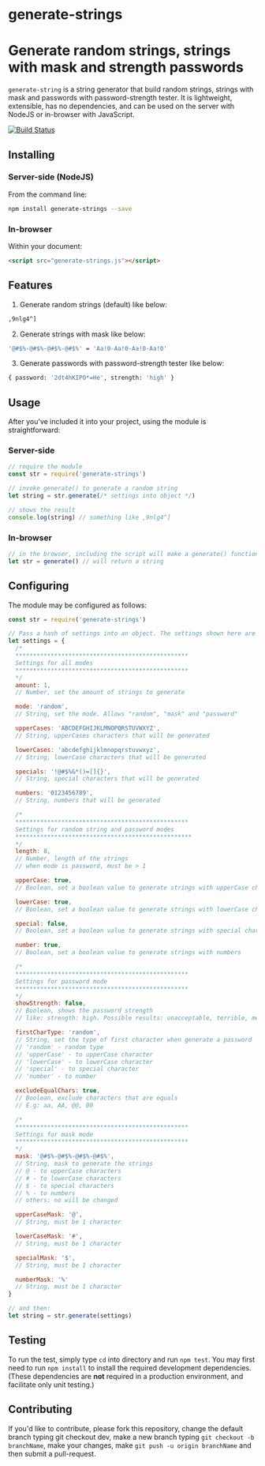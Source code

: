 # generate-strings
Generate random strings, strings with mask and strength passwords
============================
`generate-string` is a string generator that build random strings, strings with mask and passwords with password-strength tester.
It is lightweight, extensible, has no dependencies, and can be used on the server with NodeJS or in-browser with JavaScript.

[![Build Status](https://travis-ci.com/LucasNaja/generate-strings.svg?branch=master)](https://travis-ci.com/LucasNaja/generate-strings)

Installing
----------
### Server-side (NodeJS)
From the command line:

```sh
npm install generate-strings --save
```

### In-browser
Within your document:

```html
<script src="generate-strings.js"></script>
```

Features
--------
1. Generate random strings (default) like below:
```sh
,9nlg4^]
```

2. Generate strings with mask like below:
```sh
'@#$%-@#$%-@#$%-@#$%' = 'Aa!0-Aa!0-Aa!0-Aa!0'
```

3. Generate passwords with password-strength tester like below:
```sh
{ password: '2dt4hKIPO*=He', strength: 'high' }
```

Usage
-----
After you've included it into your project, using the module is straightforward:

### Server-side
```javascript
// require the module
const str = require('generate-strings')

// invoke generate() to generate a random string
let string = str.generate(/* settings into object */)

// shows the result
console.log(string) // something like ,9nlg4^]
```

### In-browser
```javascript
// in the browser, including the script will make a generate() function available.
let str = generate() // will return a string
```

Configuring
-----------
The module may be configured as follows:

```javascript
const str = require('generate-strings')

// Pass a hash of settings into an object. The settings shown here are the defaults.
let settings = {
  /*
  *************************************************
  Settings for all modes
  *************************************************
  */
  amount: 1,
  // Number, set the amount of strings to generate

  mode: 'random',
  // String, set the mode. Allows "random", "mask" and "password"

  upperCases: 'ABCDEFGHIJKLMNOPQRSTUVWXYZ',
  // String, upperCases characters that will be generated

  lowerCases: 'abcdefghijklmnopqrstuvwxyz',
  // String, lowerCase characters that will be generated

  specials: '!@#$%&*()=[]{}',
  // String, special characters that will be generated

  numbers: '0123456789',
  // String, numbers that will be generated

  /*
  *************************************************
  Settings for random string and password modes
  **************************************************
  */
  length: 8,
  // Number, length of the strings
  // when mode is password, must be > 1

  upperCase: true,
  // Boolean, set a boolean value to generate strings with upperCase characters

  lowerCase: true,
  // Boolean, set a boolean value to generate strings with lowerCase characters

  special: false,
  // Boolean, set a boolean value to generate strings with special characters

  number: true,
  // Boolean, set a boolean value to generate strings with numbers

  /*
  *************************************************
  Settings for password mode
  *************************************************
  */
  showStrength: false,
  // Boolean, shows the password strength
  // like: strength: high. Possible results: unacceptable, terrible, medium, good and high.

  firstCharType: 'random',
  // String, set the type of first character when generate a password
  // 'random' - random type
  // 'upperCase' - to upperCase character
  // 'lowerCase' - to lowerCase character
  // 'special' - to special character
  // 'number' - to number

  excludeEqualChars: true,
  // Boolean, exclude characters that are equals
  // E.g: aa, AA, @@, 00

  /*
  *************************************************
  Settings for mask mode
  *************************************************
  */
  mask: '@#$%-@#$%-@#$%-@#$%',
  // String, mask to generate the strings
  // @ - to upperCase characters
  // # - to lowerCase characters
  // $ - to special characters
  // % - to numbers
  // others: no will be changed

  upperCaseMask: '@',
  // String, must be 1 character

  lowerCaseMask: '#',
  // String, must be 1 character

  specialMask: '$',
  // String, must be 1 character

  numberMask: '%'
  // String, must be 1 character
}

// and then:
let string = str.generate(settings)
```

Testing
-------
To run the test, simply type `cd` into directory and run `npm test`. You
may first need to run `npm install` to install the required development
dependencies. (These dependencies are **not** required in a production
environment, and facilitate only unit testing.)

Contributing
------------
If you'd like to contribute, please fork this repository, change the default branch typing git checkout dev, make a new branch typing `git checkout -b branchName`, make your changes, make `git push -u origin branchName` and then submit a pull-request.